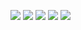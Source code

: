 ![](https://github.com/JordiCorbilla/stock-prediction-deep-neural-learning/raw/master/TSLA_20210930_86610d43d4875471ce7c57a470b3bef9/Tesla,%20Inc_price.png)
![](https://github.com/JordiCorbilla/stock-prediction-deep-neural-learning/raw/master/TSLA_20210930_86610d43d4875471ce7c57a470b3bef9/Tesla,%20Inc_hist.png)
![](https://github.com/JordiCorbilla/stock-prediction-deep-neural-learning/raw/master/TSLA_20210930_86610d43d4875471ce7c57a470b3bef9/Tesla,%20Inc_prediction.png)
![](https://github.com/JordiCorbilla/stock-prediction-deep-neural-learning/raw/master/TSLA_20210930_86610d43d4875471ce7c57a470b3bef9/MSE.png)
![](https://github.com/JordiCorbilla/stock-prediction-deep-neural-learning/raw/master/TSLA_20210930_86610d43d4875471ce7c57a470b3bef9/loss.png)
